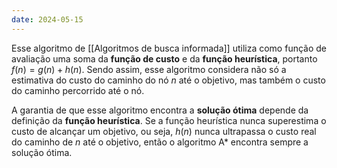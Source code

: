 ```yaml
---
date: 2024-05-15
---
```


Esse algoritmo de [[Algoritmos de busca informada]] utiliza como função de avaliação uma soma da **função de custo** e da **função heurística**, portanto $f(n) = g(n) + h(n)$. Sendo assim, esse algoritmo considera não só a estimativa do custo do caminho do nó $n$ até o objetivo, mas também o custo do caminho percorrido até o nó.

A garantia de que esse algoritmo encontra a **solução ótima** depende da definição da **função heurística**. Se a função heurística nunca superestima o custo de alcançar um objetivo, ou seja, $h(n)$ nunca ultrapassa o custo real do caminho de $n$ até o objetivo, então o algoritmo A\* encontra sempre a solução ótima.